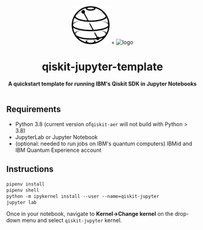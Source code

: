<p style="text-align: center;">
<img src="https://github.com/Qiskit/qiskit.org/blob/3633ec63a67ca44b2ec293682ec06535e253a633/static/images/qiskit-logo.png" height="100px" alt="logo"/> + <img src="https://github.com/jupyter/jupyter.github.io/blob/master/assets/main-logo.svg" height="100px" alt="logo"/>
 </p>
<h1 style="text-align: center;">qiskit-jupyter-template</h1>
<div style="text-align: center;">
 <strong>
    A quickstart template for running IBM's Qiskit SDK in Jupyter Notebooks
 </strong>
</div>
<br/>

## Requirements

* Python 3.8 (current version of```qiskit-aer``` will not build with Python > 3.8)
* JupyterLab or Jupyter Notebook
* (optional: needed to run jobs on IBM's quantum computers) IBMid and IBM Quantum Experience account

## Instructions

```commandline
pipenv install
pipenv shell
python -m ipykernel install --user --name=qiskit-jupyter
jupyter lab
```

Once in your notebook, navigate to **Kernel->Change kernel** on the drop-down menu and select ```qiskit-jupyter```
kernel. 